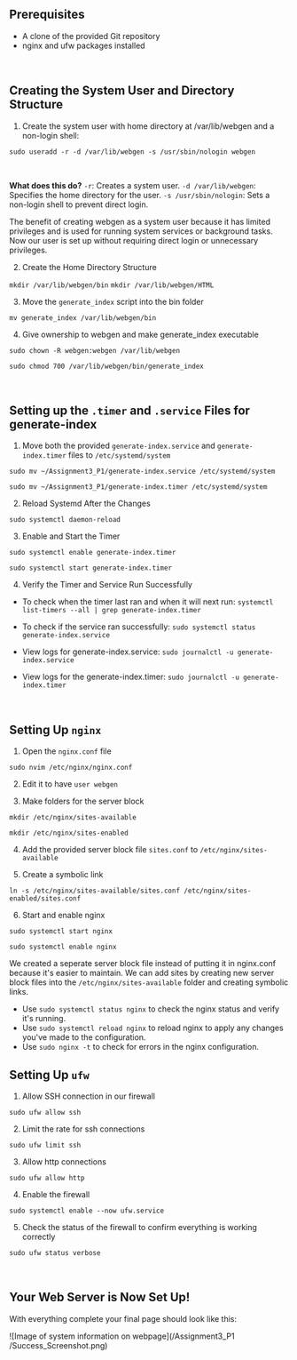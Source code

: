 ## Prerequisites 
- A clone of the provided Git repository 
- nginx and ufw packages installed

<br>

## Creating the System User and Directory Structure

1. Create the system user with home directory at /var/lib/webgen and a non-login shell:

`sudo useradd -r -d /var/lib/webgen -s /usr/sbin/nologin webgen` 

<br>

**What does this do?**
`-r`: Creates a system user.
`-d /var/lib/webgen`: Specifies the home directory for the user.
`-s /usr/sbin/nologin`: Sets a non-login shell to prevent direct login.

The benefit of creating webgen as a system user because it has limited privileges and is used for running system services or background tasks. Now our user is set up without requiring direct login or unnecessary privileges.

2. Create the Home Directory Structure

`mkdir /var/lib/webgen/bin`
`mkdir /var/lib/webgen/HTML` 

3. Move the `generate_index` script into the bin folder

`mv generate_index /var/lib/webgen/bin`

4. Give ownership to webgen and make generate_index executable 

`sudo chown -R webgen:webgen /var/lib/webgen`

`sudo chmod 700 /var/lib/webgen/bin/generate_index` 

<br>

## Setting up the `.timer` and `.service` Files for generate-index

1. Move both the provided `generate-index.service` and `generate-index.timer` files to `/etc/systemd/system`

`sudo mv ~/Assignment3_P1/generate-index.service /etc/systemd/system`

`sudo mv ~/Assignment3_P1/generate-index.timer /etc/systemd/system`

2. Reload Systemd After the Changes

`sudo systemctl daemon-reload` 

3. Enable and Start the Timer

`sudo systemctl enable generate-index.timer`

`sudo systemctl start generate-index.timer`

4. Verify the Timer and Service Run Successfully

- To check when the timer last ran and when it will next run: `systemctl list-timers --all | grep generate-index.timer`

- To check if the service ran successfully: `sudo systemctl status generate-index.service`

- View logs for generate-index.service: `sudo journalctl -u generate-index.service`

- View logs for the generate-index.timer: `sudo journalctl -u generate-index.timer`

<br>

## Setting Up `nginx`

1. Open the `nginx.conf` file 

`sudo nvim /etc/nginx/nginx.conf`

2. Edit it to have `user webgen`

3. Make folders for the server block 

`mkdir /etc/nginx/sites-available`

`mkdir /etc/nginx/sites-enabled`

4. Add the provided server block file `sites.conf` to `/etc/nginx/sites-available`

5. Create a symbolic link 

`ln -s /etc/nginx/sites-available/sites.conf /etc/nginx/sites-enabled/sites.conf`

6. Start and enable nginx

`sudo systemctl start nginx`

`sudo systemctl enable nginx`

We created a seperate server block file instead of putting it in nginx.conf because it's easier to maintain. We can add sites by creating new server block files into the `/etc/nginx/sites-available` folder and creating symbolic links. 

- Use `sudo systemctl status nginx` to check the nginx status and verify it's running. 
- Use `sudo systemctl reload nginx` to reload nginx to apply any changes you've made to the configuration.
- Use `sudo nginx -t` to check for errors in the nginx configuration. 

## Setting Up `ufw`

1. Allow SSH connection in our firewall

`sudo ufw allow ssh`

2. Limit the rate for ssh connections

`sudo ufw limit ssh`

3.  Allow http connections

`sudo ufw allow http`

4. Enable the firewall

`sudo systemctl enable --now ufw.service`

5. Check the status of the firewall to confirm everything is working correctly

`sudo ufw status verbose`

<br>

## Your Web Server is Now Set Up!

With everything complete your final page should look like this: 

![Image of system information on webpage](/Assignment3_P1
/Success_Screenshot.png)









